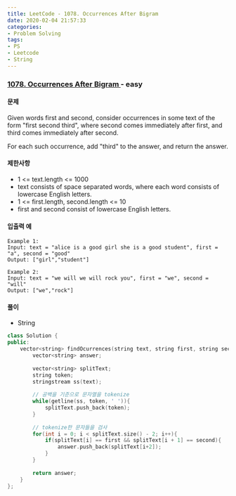 ```yaml
---
title: LeetCode - 1078. Occurrences After Bigram
date: 2020-02-04 21:57:33
categories:
- Problem Solving
tags:
- PS
- Leetcode
- String
---
```


### [ 1078. Occurrences After Bigram ](https://leetcode.com/problems/occurrences-after-bigram/) - easy

#### 문제

Given words first and second, consider occurrences in some text of the form "first second third", where second comes immediately after first, and third comes immediately after second.

For each such occurrence, add "third" to the answer, and return the answer.

#### 제한사항
  - 1 <= text.length <= 1000
  - text consists of space separated words, where each word consists of lowercase English letters.
  - 1 <= first.length, second.length <= 10
  - first and second consist of lowercase English letters.

#### 입출력 예
  
```
Example 1:
Input: text = "alice is a good girl she is a good student", first = "a", second = "good"
Output: ["girl","student"]

Example 2:
Input: text = "we will we will rock you", first = "we", second = "will"
Output: ["we","rock"]
```

#### 풀이
  - String

```cpp
class Solution {
public:
    vector<string> findOcurrences(string text, string first, string second) {
        vector<string> answer;
        
        vector<string> splitText;
        string token;
        stringstream ss(text);
        
        // 공백을 기준으로 문자열을 tokenize
        while(getline(ss, token, ' ')){
            splitText.push_back(token);
        }
    
        // tokenize한 문자들을 검사
        for(int i = 0; i < splitText.size() - 2; i++){
            if(splitText[i] == first && splitText[i + 1] == second){                
                answer.push_back(splitText[i+2]);
            }
        }
        
        return answer;
    }
};
```
